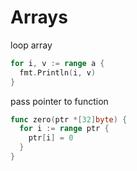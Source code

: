 # Arrays
loop array
```go
for i, v := range a {
  fmt.Println(i, v)
}
```

pass pointer to function
```go
func zero(ptr *[32]byte) {
  for i := range ptr {
    ptr[i] = 0
  }
}
```